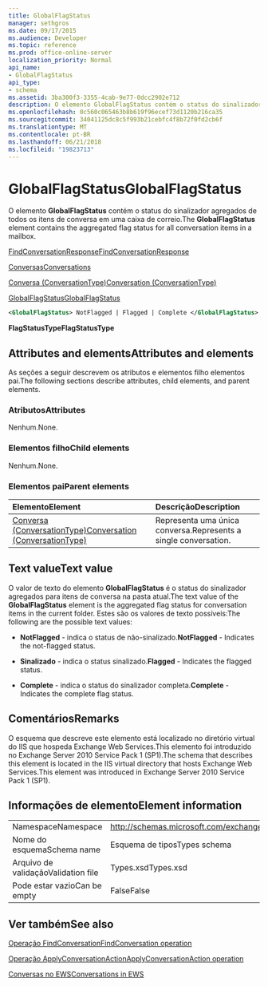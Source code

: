 ```yaml
---
title: GlobalFlagStatus
manager: sethgros
ms.date: 09/17/2015
ms.audience: Developer
ms.topic: reference
ms.prod: office-online-server
localization_priority: Normal
api_name:
- GlobalFlagStatus
api_type:
- schema
ms.assetid: 3ba300f3-3355-4cab-9e77-0dcc2902e712
description: O elemento GlobalFlagStatus contém o status do sinalizador agregados de todos os itens de conversa em uma caixa de correio.
ms.openlocfilehash: 0c560c065463b8b619f96ecef73d1120b216ca35
ms.sourcegitcommit: 34041125dc8c5f993b21cebfc4f8b72f0fd2cb6f
ms.translationtype: MT
ms.contentlocale: pt-BR
ms.lasthandoff: 06/21/2018
ms.locfileid: "19823713"
---
```

# <a name="globalflagstatus"></a><span data-ttu-id="71f33-103">GlobalFlagStatus</span><span class="sxs-lookup"><span data-stu-id="71f33-103">GlobalFlagStatus</span></span>

<span data-ttu-id="71f33-104">O elemento **GlobalFlagStatus** contém o status do sinalizador agregados de todos os itens de conversa em uma caixa de correio.</span><span class="sxs-lookup"><span data-stu-id="71f33-104">The **GlobalFlagStatus** element contains the aggregated flag status for all conversation items in a mailbox.</span></span> 
  
[<span data-ttu-id="71f33-105">FindConversationResponse</span><span class="sxs-lookup"><span data-stu-id="71f33-105">FindConversationResponse</span></span>](findconversationresponse.md)
  
[<span data-ttu-id="71f33-106">Conversas</span><span class="sxs-lookup"><span data-stu-id="71f33-106">Conversations</span></span>](conversations-ex15websvcsotherref.md)
  
[<span data-ttu-id="71f33-107">Conversa (ConversationType)</span><span class="sxs-lookup"><span data-stu-id="71f33-107">Conversation (ConversationType)</span></span>](conversation-conversationtype.md)
  
[<span data-ttu-id="71f33-108">GlobalFlagStatus</span><span class="sxs-lookup"><span data-stu-id="71f33-108">GlobalFlagStatus</span></span>](globalflagstatus.md)
  
```XML
<GlobalFlagStatus> NotFlagged | Flagged | Complete </GlobalFlagStatus>
```

 <span data-ttu-id="71f33-109">**FlagStatusType**</span><span class="sxs-lookup"><span data-stu-id="71f33-109">**FlagStatusType**</span></span>
## <a name="attributes-and-elements"></a><span data-ttu-id="71f33-110">Attributes and elements</span><span class="sxs-lookup"><span data-stu-id="71f33-110">Attributes and elements</span></span>

<span data-ttu-id="71f33-111">As seções a seguir descrevem os atributos e elementos filho elementos pai.</span><span class="sxs-lookup"><span data-stu-id="71f33-111">The following sections describe attributes, child elements, and parent elements.</span></span>
  
### <a name="attributes"></a><span data-ttu-id="71f33-112">Atributos</span><span class="sxs-lookup"><span data-stu-id="71f33-112">Attributes</span></span>

<span data-ttu-id="71f33-113">Nenhum.</span><span class="sxs-lookup"><span data-stu-id="71f33-113">None.</span></span>
  
### <a name="child-elements"></a><span data-ttu-id="71f33-114">Elementos filho</span><span class="sxs-lookup"><span data-stu-id="71f33-114">Child elements</span></span>

<span data-ttu-id="71f33-115">Nenhum.</span><span class="sxs-lookup"><span data-stu-id="71f33-115">None.</span></span>
  
### <a name="parent-elements"></a><span data-ttu-id="71f33-116">Elementos pai</span><span class="sxs-lookup"><span data-stu-id="71f33-116">Parent elements</span></span>

|<span data-ttu-id="71f33-117">**Elemento**</span><span class="sxs-lookup"><span data-stu-id="71f33-117">**Element**</span></span>|<span data-ttu-id="71f33-118">**Descrição**</span><span class="sxs-lookup"><span data-stu-id="71f33-118">**Description**</span></span>|
|:-----|:-----|
|[<span data-ttu-id="71f33-119">Conversa (ConversationType)</span><span class="sxs-lookup"><span data-stu-id="71f33-119">Conversation (ConversationType)</span></span>](conversation-conversationtype.md) <br/> |<span data-ttu-id="71f33-120">Representa uma única conversa.</span><span class="sxs-lookup"><span data-stu-id="71f33-120">Represents a single conversation.</span></span>  <br/> |
   
## <a name="text-value"></a><span data-ttu-id="71f33-121">Text value</span><span class="sxs-lookup"><span data-stu-id="71f33-121">Text value</span></span>

<span data-ttu-id="71f33-122">O valor de texto do elemento **GlobalFlagStatus** é o status do sinalizador agregados para itens de conversa na pasta atual.</span><span class="sxs-lookup"><span data-stu-id="71f33-122">The text value of the **GlobalFlagStatus** element is the aggregated flag status for conversation items in the current folder.</span></span> <span data-ttu-id="71f33-123">Estes são os valores de texto possíveis:</span><span class="sxs-lookup"><span data-stu-id="71f33-123">The following are the possible text values:</span></span> 
  
- <span data-ttu-id="71f33-124">**NotFlagged** - indica o status de não-sinalizado.</span><span class="sxs-lookup"><span data-stu-id="71f33-124">**NotFlagged** - Indicates the not-flagged status.</span></span> 
    
- <span data-ttu-id="71f33-125">**Sinalizado** - indica o status sinalizado.</span><span class="sxs-lookup"><span data-stu-id="71f33-125">**Flagged** - Indicates the flagged status.</span></span> 
    
- <span data-ttu-id="71f33-126">**Complete** - indica o status do sinalizador completa.</span><span class="sxs-lookup"><span data-stu-id="71f33-126">**Complete** - Indicates the complete flag status.</span></span> 
    
## <a name="remarks"></a><span data-ttu-id="71f33-127">Comentários</span><span class="sxs-lookup"><span data-stu-id="71f33-127">Remarks</span></span>

<span data-ttu-id="71f33-128">O esquema que descreve este elemento está localizado no diretório virtual do IIS que hospeda Exchange Web Services.This elemento foi introduzido no Exchange Server 2010 Service Pack 1 (SP1).</span><span class="sxs-lookup"><span data-stu-id="71f33-128">The schema that describes this element is located in the IIS virtual directory that hosts Exchange Web Services.This element was introduced in Exchange Server 2010 Service Pack 1 (SP1).</span></span>
  
## <a name="element-information"></a><span data-ttu-id="71f33-129">Informações de elemento</span><span class="sxs-lookup"><span data-stu-id="71f33-129">Element information</span></span>

|||
|:-----|:-----|
|<span data-ttu-id="71f33-130">Namespace</span><span class="sxs-lookup"><span data-stu-id="71f33-130">Namespace</span></span>  <br/> |http://schemas.microsoft.com/exchange/services/2006/types  <br/> |
|<span data-ttu-id="71f33-131">Nome do esquema</span><span class="sxs-lookup"><span data-stu-id="71f33-131">Schema name</span></span>  <br/> |<span data-ttu-id="71f33-132">Esquema de tipos</span><span class="sxs-lookup"><span data-stu-id="71f33-132">Types schema</span></span>  <br/> |
|<span data-ttu-id="71f33-133">Arquivo de validação</span><span class="sxs-lookup"><span data-stu-id="71f33-133">Validation file</span></span>  <br/> |<span data-ttu-id="71f33-134">Types.xsd</span><span class="sxs-lookup"><span data-stu-id="71f33-134">Types.xsd</span></span>  <br/> |
|<span data-ttu-id="71f33-135">Pode estar vazio</span><span class="sxs-lookup"><span data-stu-id="71f33-135">Can be empty</span></span>  <br/> |<span data-ttu-id="71f33-136">False</span><span class="sxs-lookup"><span data-stu-id="71f33-136">False</span></span>  <br/> |
   
## <a name="see-also"></a><span data-ttu-id="71f33-137">Ver também</span><span class="sxs-lookup"><span data-stu-id="71f33-137">See also</span></span>



[<span data-ttu-id="71f33-138">Operação FindConversation</span><span class="sxs-lookup"><span data-stu-id="71f33-138">FindConversation operation</span></span>](findconversation-operation.md)
  
[<span data-ttu-id="71f33-139">Operação ApplyConversationAction</span><span class="sxs-lookup"><span data-stu-id="71f33-139">ApplyConversationAction operation</span></span>](applyconversationaction-operation.md)


[<span data-ttu-id="71f33-140">Conversas no EWS</span><span class="sxs-lookup"><span data-stu-id="71f33-140">Conversations in EWS</span></span>](http://msdn.microsoft.com/library/91e64629-db6c-4c94-9dcb-d386232e8467%28Office.15%29.aspx)

